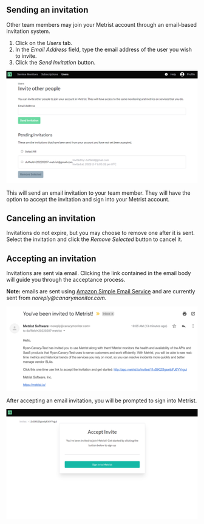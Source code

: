 ## Sending an invitation

Other team members may join your Metrist account through an email-based invitation system.

1. Click on the _Users_ tab.
2. In the _Email Address_ field, type the email address of the user you wish to invite.
3. Click the _Send Invitation_ button.

![Invites Screen](https://raw.githubusercontent.com/Metrist-Software/product-docs/develop/images/0001-invites.png)

This will send an email invitation to your team member. They will have the option to accept the invitation and sign into your Metrist account.

## Canceling an invitation

Invitations do not expire, but you may choose to remove one after it is sent. Select the invitation and click the _Remove Selected_ button to cancel it.

## Accepting an invitation

Invitations are sent via email. Clicking the link contained in the email body will guide you through the acceptance process.

**Note:** emails are sent using [Amazon Simple Email Service](https://aws.amazon.com/ses/) and are currently sent from _noreply@canarymonitor.com_.

![Invitation Email](https://raw.githubusercontent.com/Metrist-Software/product-docs/develop/images/0002-invites.png)

After accepting an email invitation, you will be prompted to sign into Metrist.

![Post-Acceptance](https://raw.githubusercontent.com/Metrist-Software/product-docs/develop/images/0003-invites.png)
